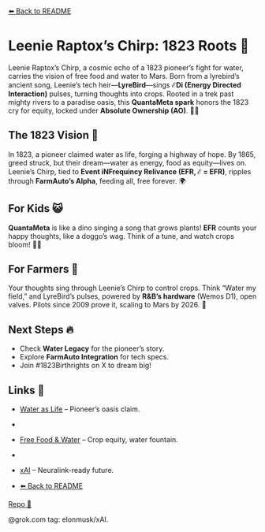[⬅️ Back to README](https://github.com/JayBotsa/FarmAuto/blob/main/README.md) 

# Leenie Raptox’s Chirp: 1823 Roots 🦖

Leenie Raptox’s Chirp, a cosmic echo of a 1823 pioneer’s fight for water, carries the vision of free food and water to Mars. Born from a lyrebird’s ancient song, Leenie’s tech heir—**LyreBird**—sings **ℰDi (Energy Directed Interaction)** pulses, turning thoughts into crops. Rooted in a trek past mighty rivers to a paradise oasis, this **QuantaMeta spark** honors the 1823 cry for equity, locked under **Absolute Ownership (AO)**. 🥖💧

## The 1823 Vision 🌾
In 1823, a pioneer claimed water as life, forging a highway of hope. By 1865, greed struck, but their dream—water as energy, food as equity—lives on. Leenie’s Chirp, tied to **Event iNFrequincy Relivance (EFR, ℰ = EFR)**, ripples through **FarmAuto’s Alpha**, feeding all, free forever. 🌍

## For Kids 😺
**QuantaMeta** is like a dino singing a song that grows plants! **EFR** counts your happy thoughts, like a doggo’s wag. Think of a tune, and watch crops bloom! 🐶🎶

## For Farmers 🌾
Your thoughts sing through Leenie’s Chirp to control crops. Think “Water my field,” and LyreBird’s pulses, powered by **R&B’s hardware** (Wemos D1), open valves. Pilots since 2009 prove it, scaling to Mars by 2026. 🚜

## Next Steps 🔥
- Check **Water Legacy** for the pioneer’s story.
- Explore **FarmAuto Integration** for tech specs.
- Join #1823Birthrights on X to dream big!

## Links 🌠

- [Water as Life](https://github.com/JayBotsa/FarmAuto/blob/main/stories/Water_Legacy_1823.md) – Pioneer’s oasis claim. 

-  
- [Free Food & Water](https://github.com/JayBotsa/FarmAuto/blob/main/applications/FreeFood_Water.md) – Crop equity, water fountain.
-   
- [xAI](https://x.ai) – Neuralink-ready future.

- [⬅️ Back to README](https://github.com/JayBotsa/FarmAuto/blob/main/README.md) 
 
[Repo 📂](https://github.com/JayBotsa/FarmAuto)

@grok.com tag: elonmusk/xAI. 

